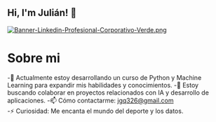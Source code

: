## Hi, I'm Julián! 👋

[![Banner-Linkedin-Profesional-Corporativo-Verde.png](https://i.postimg.cc/GhsBwLqT/Banner-Linkedin-Profesional-Corporativo-Verde.png)](https://postimg.cc/WhTp0vRs)

# Sobre mi
-🔭 Actualmente estoy desarrollando un curso de Python y Machine Learning para expandir mis habilidades y conocimientos.
-👯 Estoy buscando colaborar en proyectos relacionados con IA y desarrollo de aplicaciones.
-📫 Cómo contactarme: jgq326@gmail.com  
-⚡ Curiosidad: Me encanta el mundo del deporte y los datos.
